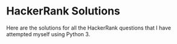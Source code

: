 # HackerRank Solutions
Here are the solutions for all the HackerRank questions that I have attempted myself using Python 3.
